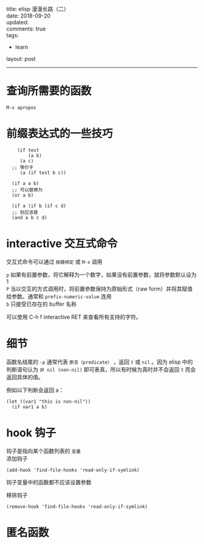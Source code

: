 title: elisp 漫漫长路（二）  
date: 2018-09-20  
updated:  
comments: true  
tags:  

-   learn

layout: post  

---

# 查询所需要的函数

`M-x apropos`  

# 前缀表达式的一些技巧

```emacs-lisp
    (if test
        (a b)
     (a c)
  ;; 等价于
     (a (if test b c))
```

```emacs-lisp
  (if a a b)
  ;; 可以替换为
  (or a b)
```

```emacs-lisp
  (if a (if b (if c d)
  ;; 则应该是
  (and a b c d)
```

# interactive 交互式命令

交互式命令可以通过 `按键绑定` 或 `M-x` 调用  

`p` 如果有前置参数，将它解释为一个数字，如果没有前置参数，就将参数默认设为1  
`P` 当以交互的方式调用时，将前置参数保持为原始形式（raw form）并将其赋值给参数。通常和 `prefix-numeric-value` 连用  
`b` 只接受已存在的 buffer 名称  

可以使用 C-h f interactive RET 来查看所有支持的字符。  

# 细节

函数名结尾的 `-p` 通常代表 `断言（predicate）` ，返回 `t` 或 `nil` 。因为 elisp 中的判断语句认为 `非 nil (non-nil)` 即可表真，所以有时候为真时并不会返回 `t` 而会返回具体的值。  

例如以下判断会返回 a：  

```emacs-lisp
(let ((var1 "this is non-nil"))
  (if var1 a b)
```

# hook 钩子

钩子是指向某个函数列表的 `变量`  
添加钩子  

```emacs-lisp
(add-hook 'find-file-hooks 'read-only-if-symlink)
```

钩子变量中的函数都不应该设置参数  

移除钩子  

```emacs-lisp
(remove-hook 'find-file-hooks 'read-only-if-symlink)
```

# 匿名函数

